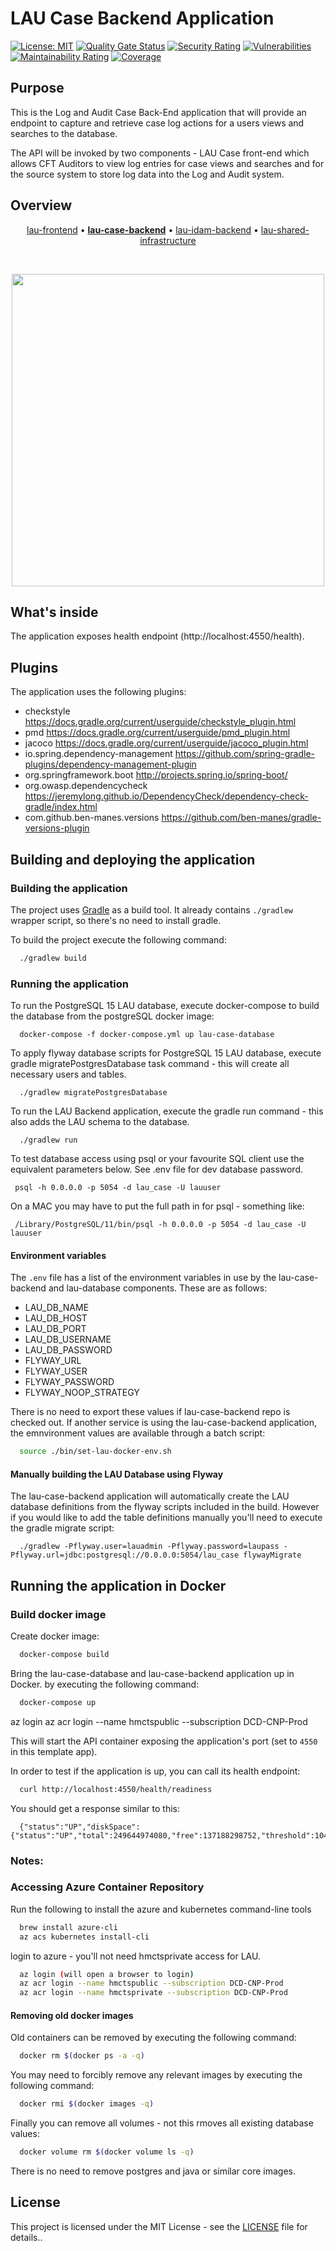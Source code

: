 # LAU Case Backend Application

[![License: MIT](https://img.shields.io/badge/License-MIT-yellow.svg)](https://opensource.org/licenses/MIT) [![Quality Gate Status](https://sonarcloud.io/api/project_badges/measure?project=uk.gov.hmcts.reform%3Alau-case-backend&metric=alert_status)](https://sonarcloud.io/summary/new_code?id=uk.gov.hmcts.reform%3Alau-case-backend) [![Security Rating](https://sonarcloud.io/api/project_badges/measure?project=uk.gov.hmcts.reform%3Alau-case-backend&metric=security_rating)](https://sonarcloud.io/summary/new_code?id=uk.gov.hmcts.reform%3Alau-case-backend) [![Vulnerabilities](https://sonarcloud.io/api/project_badges/measure?project=uk.gov.hmcts.reform%3Alau-case-backend&metric=vulnerabilities)](https://sonarcloud.io/summary/new_code?id=uk.gov.hmcts.reform%3Alau-case-backend) [![Maintainability Rating](https://sonarcloud.io/api/project_badges/measure?project=uk.gov.hmcts.reform%3Alau-case-backend&metric=sqale_rating)](https://sonarcloud.io/summary/new_code?id=uk.gov.hmcts.reform%3Alau-case-backend) [![Coverage](https://sonarcloud.io/api/project_badges/measure?project=uk.gov.hmcts.reform%3Alau-case-backend&metric=coverage)](https://sonarcloud.io/summary/new_code?id=uk.gov.hmcts.reform%3Alau-case-backend)

## Purpose

This is the Log and Audit Case Back-End application that will provide an endpoint to capture and retrieve case log actions for a users views and searches to the database.

The API will be invoked by two components - LAU Case front-end which allows CFT Auditors to view log entries for case views and searches and for the source system to store log data into the Log and Audit system.

## Overview

<p align="center">
<a href="https://github.com/hmcts/lau-frontend">lau-frontend</a> • <b><a href="https://github.com/hmcts/lau-case-backend">lau-case-backend</a></b> • <a href="https://github.com/hmcts/lau-idam-backend">lau-idam-backend</a> • <a href="https://github.com/hmcts/lau-shared-infrastructure">lau-shared-infrastructure</a>
</p>

<br>

<p align="center">
  <img src="https://raw.githubusercontent.com/hmcts/reform-api-docs/master/docs/c4/lau/images/structurizr-lau-overview.png" width="500"/>
</p>

## What's inside

The application exposes health endpoint (http://localhost:4550/health).

## Plugins

The application uses the following plugins:

  * checkstyle https://docs.gradle.org/current/userguide/checkstyle_plugin.html
  * pmd https://docs.gradle.org/current/userguide/pmd_plugin.html
  * jacoco https://docs.gradle.org/current/userguide/jacoco_plugin.html
  * io.spring.dependency-management https://github.com/spring-gradle-plugins/dependency-management-plugin
  * org.springframework.boot http://projects.spring.io/spring-boot/
  * org.owasp.dependencycheck https://jeremylong.github.io/DependencyCheck/dependency-check-gradle/index.html
  * com.github.ben-manes.versions https://github.com/ben-manes/gradle-versions-plugin

## Building and deploying the application

### Building the application

The project uses [Gradle](https://gradle.org) as a build tool. It already contains
`./gradlew` wrapper script, so there's no need to install gradle.

To build the project execute the following command:
```bash
  ./gradlew build
```

### Running the application

To run the PostgreSQL 15 LAU database, execute docker-compose to build the database from the postgreSQL docker image:
```
  docker-compose -f docker-compose.yml up lau-case-database
```

To apply flyway database scripts for PostgreSQL 15 LAU database, execute gradle migratePostgresDatabase task command - this will create all necessary users and tables.
```
  ./gradlew migratePostgresDatabase
```

To run the LAU Backend application, execute the gradle run command - this also adds the LAU schema to the database.
```
  ./gradlew run
```

To test database access using psql or your favourite SQL client use the equivalent parameters below. See .env file for dev database password.
 ```
  psql -h 0.0.0.0 -p 5054 -d lau_case -U lauuser
 ```
On a MAC you may have to put the full path in for psql - something like:
 ```
  /Library/PostgreSQL/11/bin/psql -h 0.0.0.0 -p 5054 -d lau_case -U lauuser
 ```

#### Environment variables

The `.env` file has a list of the environment variables in use by the lau-case-backend and lau-database components. These are as follows:
* LAU_DB_NAME
* LAU_DB_HOST
* LAU_DB_PORT
* LAU_DB_USERNAME
* LAU_DB_PASSWORD
* FLYWAY_URL
* FLYWAY_USER
* FLYWAY_PASSWORD
* FLYWAY_NOOP_STRATEGY

There is no need to export these values if lau-case-backend repo is checked out.
If another service is using the lau-case-backend application, the emnvironment values are available through a batch script:
```bash
  source ./bin/set-lau-docker-env.sh
```

#### Manually building the LAU Database using Flyway

The lau-case-backend application will automatically create the LAU database definitions from the flyway scripts included in the build.
However if you would like to add the table definitions manually you'll need to execute the gradle migrate script:
```
  ./gradlew -Pflyway.user=lauadmin -Pflyway.password=laupass -Pflyway.url=jdbc:postgresql://0.0.0.0:5054/lau_case flywayMigrate
```

## Running the application in Docker

### Build docker image

Create docker image:
```bash
  docker-compose build
```

Bring the lau-case-database and lau-case-backend application up in Docker.
by executing the following command:
```bash
  docker-compose up
```

az login
az acr login --name hmctspublic --subscription DCD-CNP-Prod

This will start the API container exposing the application's port
(set to `4550` in this template app).

In order to test if the application is up, you can call its health endpoint:
```bash
  curl http://localhost:4550/health/readiness
```

You should get a response similar to this:
```
  {"status":"UP","diskSpace":{"status":"UP","total":249644974080,"free":137188298752,"threshold":10485760}}
```

### Notes:

### Accessing Azure Container Repository

Run the following to install the azure and kubernetes command-line tools
```bash
  brew install azure-cli
  az acs kubernetes install-cli
```
login to azure - you'll not need hmctsprivate access for LAU.
```bash
  az login (will open a browser to login)
  az acr login --name hmctspublic --subscription DCD-CNP-Prod
  az acr login --name hmctsprivate --subscription DCD-CNP-Prod
```

#### Removing old docker images

Old containers can be removed by executing the following command:
```bash
  docker rm $(docker ps -a -q)
```
You may need to forcibly remove any relevant images by executing the following command:
```bash
  docker rmi $(docker images -q)
```
Finally you can remove all volumes - not this rmoves all existing database values:
```bash
  docker volume rm $(docker volume ls -q)
```

There is no need to remove postgres and java or similar core images.

## License

This project is licensed under the MIT License - see the [LICENSE](LICENSE) file for details..

